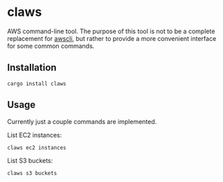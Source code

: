 # claws

AWS command-line tool. The purpose of this tool is not to be a
complete replacement for [awscli](https://aws.amazon.com/cli), but
rather to provide a more convenient interface for some common
commands.

## Installation

    cargo install claws

## Usage

Currently just a couple commands are implemented.

List EC2 instances:

    claws ec2 instances
    
List S3 buckets:

    claws s3 buckets
